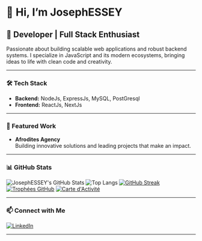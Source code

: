 # 👋 Hi, I’m JosephESSEY

## 🚀 Developer | Full Stack Enthusiast

Passionate about building scalable web applications and robust backend systems. I specialize in JavaScript and its modern ecosystems, bringing ideas to life with clean code and creativity. 

---

### 🛠️ Tech Stack

- **Backend:** NodeJs, ExpressJs, MySQL, PostGresql
- **Frontend:** ReactJs, NextJs

---

### 🌟 Featured Work

- **Afrodites Agency**  
  Building innovative solutions and leading projects that make an impact.

---

### 📊 GitHub Stats

![JosephESSEY's GitHub Stats](https://github-readme-stats.vercel.app/api?username=JosephESSEY&show_icons=true&theme=radical)
![Top Langs](https://github-readme-stats.vercel.app/api/top-langs/?username=JosephESSEY&layout=compact&theme=radical)
[![GitHub Streak](https://streak-stats.demolab.com?user=JosephESSEY&theme=radical&hide_border=true)](https://git.io/streak-stats)
[![Trophées GitHub](https://github-profile-trophy.vercel.app/?username=JosephESSEY&theme=radical&row=2&column=3)](https://github.com/ryo-ma/github-profile-trophy)
[![Carte d'Activité](https://github-readme-activity-graph.vercel.app/graph?username=JosephESSEY&theme=radical&area=true)](https://github.com/ashutosh00710/github-readme-activity-graph)


---

### 📫 Connect with Me

[![LinkedIn](https://img.shields.io/badge/LinkedIn-JosephESSEY-blue?style=for-the-badge&logo=linkedin)](https://www.linkedin.com/in/JosephESSEY)

---

<!--
**JosephESSEY/JosephESSEY** is a ✨ special ✨ repository because its README.md (this file) appears on your GitHub profile.
-->
